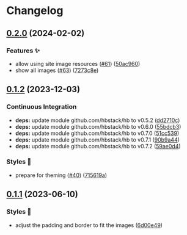 # Changelog

## [0.2.0](https://github.com/hbstack/featured-image/compare/v0.1.2...v0.2.0) (2024-02-02)


### Features ✨

* allow using site image resources ([#61](https://github.com/hbstack/featured-image/issues/61)) ([50ac960](https://github.com/hbstack/featured-image/commit/50ac96046e229bd85aee97398c95af345337bb13))
* show all images ([#63](https://github.com/hbstack/featured-image/issues/63)) ([7273c8e](https://github.com/hbstack/featured-image/commit/7273c8ea8235911baf775ea4c0599bdfc595c6fd))

## [0.1.2](https://github.com/hbstack/featured-image/compare/v0.1.1...v0.1.2) (2023-12-03)


### Continuous Integration

* **deps:** update module github.com/hbstack/hb to v0.5.2 ([dd2710c](https://github.com/hbstack/featured-image/commit/dd2710c31eaf5061e261cc480fbcfcbd20d2998f))
* **deps:** update module github.com/hbstack/hb to v0.6.0 ([55bdcb3](https://github.com/hbstack/featured-image/commit/55bdcb338320a8c88e3e353497eeb4b5650ebeab))
* **deps:** update module github.com/hbstack/hb to v0.7.0 ([51cc539](https://github.com/hbstack/featured-image/commit/51cc5397da9185901b8a4924d474d72e7e1772a0))
* **deps:** update module github.com/hbstack/hb to v0.7.1 ([90b9a44](https://github.com/hbstack/featured-image/commit/90b9a44652a12c82755156e1ff0b033c6f2d028e))
* **deps:** update module github.com/hbstack/hb to v0.7.2 ([59ae0d4](https://github.com/hbstack/featured-image/commit/59ae0d456fd88f5471ea8a45d326043d580ce6af))


### Styles 🎨

* prepare for theming ([#40](https://github.com/hbstack/featured-image/issues/40)) ([715619a](https://github.com/hbstack/featured-image/commit/715619a23687af263e5539afc5035e272a645685))

## [0.1.1](https://github.com/hbstack/featured-image/compare/v0.1.0...v0.1.1) (2023-06-10)


### Styles 🎨

* adjust the padding and border to fit the images ([6d00e49](https://github.com/hbstack/featured-image/commit/6d00e49406fa690b9ddbc68361776966b0d0c1d8))
